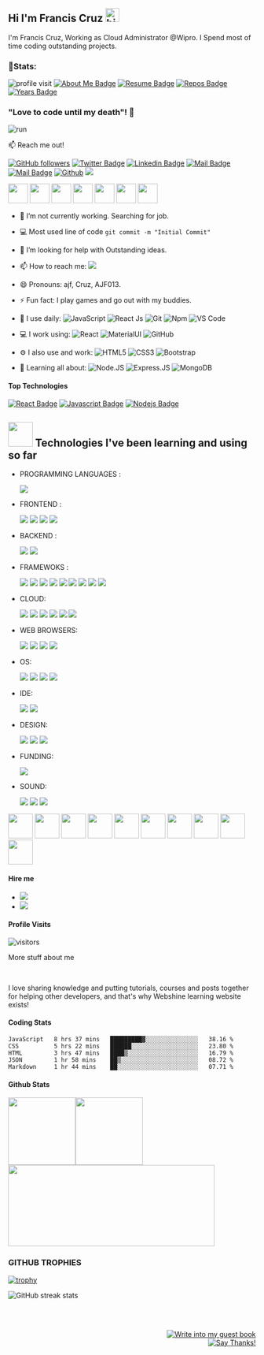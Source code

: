 ## Hi I'm Francis Cruz <img src="https://user-images.githubusercontent.com/1303154/88677602-1635ba80-d120-11ea-84d8-d263ba5fc3c0.gif" width="28px" alt="hi">

I'm Francis Cruz, Working as Cloud Administrator @Wipro. I Spend most of time coding outstanding projects.

### 👦Stats:
<div align="left">

![profile visit](https://komarev.com/ghpvc/?username=ajf013) [![About Me Badge](https://img.shields.io/badge/-about.me-white?style=for-the-badge&logo=about.me&logoColor=00a98f&link=https://github.com/ajf013/ajf013/blob/master/README.md)](https://github.com/ajf013/ajf013/blob/master/README.md) [![Resume Badge](https://img.shields.io/badge/-resume-white?style=for-the-badge&logo=google-scholar&logoColor=ff7102&link=https://www.goodcv.com/cv/b412100c4b4cf25d2e3a3c35c4430289)](https://www.goodcv.com/cv/b412100c4b4cf25d2e3a3c35c4430289)
[![Repos Badge](https://badges.pufler.dev/repos/ajf013)](https://badges.pufler.dev) [![Years Badge](https://badges.pufler.dev/years/ajf013)](https://badges.pufler.dev)



### "Love to code until my death"! 👋
![run](https://media.giphy.com/media/1337mjZhdNJWSY/giphy.gif)

:mailbox: Reach me out!

[![GitHub followers](https://img.shields.io/github/followers/ajf013?style=social)](https://www.github.com/ajf013)
[![Twitter Badge](https://img.shields.io/badge/-@Freakcruzmma-1ca0f1?style=flat&labelColor=1ca0f1&logo=twitter&logoColor=white&link=https://twitter.com/Freakcruzmma)](https://twitter.com/Freakcruzmma) 
[![Linkedin Badge](https://img.shields.io/badge/-ajf013-0e76a8?style=flat&labelColor=0e76a8&logo=linkedin&logoColor=white)](https://www.linkedin.com/in/ajf013-francis-cruz/) 
[![Mail Badge](https://img.shields.io/badge/-@its_me_ajf013-e84393?style=flat&labelColor=e84393&logo=instagram&logoColor=white)](https://www.instagram.com/its_me_ajf013/) 
[![Mail Badge](https://img.shields.io/badge/-AJF013-c0392b?style=flat&labelColor=c0392b&logo=gmail&logoColor=white)](mailto:cruzmma2021@gmail.com)
[![Github](https://img.shields.io/github/followers/ajf013?label=Follow&style=social)](https://github.com/ajf013)
<a href="https://franciscruz.netlify.app/"><img src="https://img.shields.io/website?down_color=lightgrey&down_message=down&up_color=%231e90ff&up_message=live&url=https%3A%2F%2Ffranciscruz.netlify.app/%2F" /></a> <br />

 <a href="https://www.linkedin.com/in/ajf013-francis-cruz/"><img src="https://github.com/ashutosh1919/ashutosh1919/blob/master/logos/linkedin.png" width="40" /></a>
<a href="https://www.youtube.com/c/MMAEntertainment"><img src="https://github.com/ashutosh1919/ashutosh1919/blob/master/logos/youtube-logo.png" width="40" /></a>
<a href="https://github.com/ajf013"><img src="https://github.com/ashutosh1919/ashutosh1919/blob/master/logos/github-logo.png" width="40" /></a>
<a href="https://www.facebook.com/francis.lashly/"><img src="https://github.com/ashutosh1919/ashutosh1919/blob/master/logos/facebook.png" width="40" /></a>
<a href="mailto:cruzmma2021@gmail.com"><img src="https://github.com/ashutosh1919/ashutosh1919/blob/master/logos/google-plus.png" width="40" /></a>
<a href="https://twitter.com/Itsme_Ajf013"><img src="https://github.com/ashutosh1919/ashutosh1919/blob/master/logos/twitter.png" width="40" /></a>
<a href="https://www.instagram.com/its_me_ajf013/"><img src="https://github.com/ashutosh1919/ashutosh1919/blob/master/logos/instagram.png" width="40" /></a>



<!-- TODO: Add last video link -->

- 🔭 I’m not currently working. Searching for job.
- :computer: Most used line of code `git commit -m "Initial Commit"`
- 🤔 I’m looking for help with Outstanding ideas.
- 📫 How to reach me: <a href="mailto:cruzmma2021@gamil.com"><img src="https://img.shields.io/badge/-cruzmma2021@gmail.com-D14836?style=flat-square&logo=Gmail&logoColor=white"/></a>
- 😄 Pronouns: ajf, Cruz, AJF013.
- ⚡ Fun fact: I play games and go out with my buddies.

- 🚀 I use daily:
  ![JavaScript](https://img.shields.io/badge/-JavaScript-black?style=plastic&logo=javascript)
  ![React Js](https://img.shields.io/badge/-React-black?style=plastic&logo=react)
  ![Git](https://img.shields.io/badge/-Git-black?style=plastic&logo=git)
  ![Npm](https://img.shields.io/badge/-Npm-black?style=plastic&logo=npm)
  ![VS Code](https://img.shields.io/badge/-VS%20Code-007ACC?style=plastic&logo=visual-studio-code)

- 💻 I work using:
  ![React](https://img.shields.io/badge/-React-3b2e5a?style=plastic&logo=react)
  ![MaterialUI](https://img.shields.io/badge/-MatrialUI-0081CB?style=plastic&logo=material-UI)
  ![GitHub](https://img.shields.io/badge/-GitHub-181717?style=plastic&logo=github)

- ⚙️ I also use and work: 
  ![HTML5](https://img.shields.io/badge/-HTML5-E34F26?style=plastic&logo=html5&logoColor=white)
  ![CSS3](https://img.shields.io/badge/-CSS3-1572B6?style=plastic&logo=css3)
  ![Bootstrap](https://img.shields.io/badge/-Bootstrap-563D7C?style=plastic&logo=bootstrap)
- 🌱 Learning all about:
  ![Node.JS](https://img.shields.io/badge/-Node.JS-black?style=plastic&logo=Node.js) ![Express.JS](https://img.shields.io/badge/-Express.JS-c7b198?style=plastic&logo=Express.JS) 
  ![MongoDB](https://img.shields.io/badge/-MongoDB-black?style=plastic&logo=mongodb)

#### Top Technologies

<!-- TODO: Make technologies links takes you to repositories -->

[![React Badge](https://img.shields.io/badge/-React-61DBFB?style=for-the-badge&labelColor=black&logo=react&logoColor=61DBFB)](#) [![Javascript Badge](https://img.shields.io/badge/-Javascript-F0DB4F?style=for-the-badge&labelColor=black&logo=javascript&logoColor=F0DB4F)](#) [![Nodejs Badge](https://img.shields.io/badge/-Nodejs-3C873A?style=for-the-badge&labelColor=black&logo=node.js&logoColor=3C873A)](#) 

## <img src="https://media.giphy.com/media/WUlplcMpOCEmTGBtBW/giphy.gif" width="50"> Technologies I've been learning and using so far

- PROGRAMMING LANGUAGES : <br />
  
   <img src="https://img.shields.io/badge/JavaScript-F7DF1E?style=for-the-badge&logo=javascript&logoColor=black" />

- FRONTEND : <br />
  
   <img src="https://img.shields.io/badge/HTML-239120?style=for-the-badge&logo=html5&logoColor=white" />
   <img src="https://img.shields.io/badge/HTML5-E34F26?style=for-the-badge&logo=html5&logoColor=white" /> 
   <img src="https://img.shields.io/badge/CSS-239120?&style=for-the-badge&logo=css3&logoColor=white" />
   <img src="https://img.shields.io/badge/CSS3-1572B6?style=for-the-badge&logo=css3&logoColor=white" />
  
- BACKEND : <br />
  
   <img src="https://img.shields.io/badge/MongoDB-4EA94B?style=for-the-badge&logo=mongodb&logoColor=white" />
   <img src="https://img.shields.io/badge/MariaDB-003545?style=for-the-badge&logo=mariadb&logoColor=white" />
  
 - FRAMEWOKS : <br />
  
    <img src="https://img.shields.io/badge/React-20232A?style=for-the-badge&logo=react&logoColor=61DAFB" />
    <img src="https://img.shields.io/badge/React_Router-CA4245?style=for-the-badge&logo=react-router&logoColor=white" />
    <img src="https://img.shields.io/badge/Node.js-43853D?style=for-the-badge&logo=node-dot-js&logoColor=white" />
    <img src= "https://img.shields.io/badge/npm-CB3837?style=for-the-badge&logo=npm&logoColor=white" />
    <img src ="https://img.shields.io/badge/Yarn-2C8EBB?style=for-the-badge&logo=yarn&logoColor=white" />
    <img src ="https://img.shields.io/badge/Git-F05032?style=for-the-badge&logo=git&logoColor=white" />
    <img src = "https://img.shields.io/badge/Express.js-000000?style=for-the-badge&logo=express&logoColor=white" />
    <img src="https://img.shields.io/badge/Markdown-000000?style=for-the-badge&logo=markdown&logoColor=white" />
    <img src="https://img.shields.io/badge/Bootstrap-563D7C?style=for-the-badge&logo=bootstrap&logoColor=white" />
  
- CLOUD: <br />
  
    <img src="https://img.shields.io/badge/microsoft%20azure-0089D6?style=for-the-badge&logo=microsoft-azure&logoColor=white" />
    <img src="https://img.shields.io/badge/Amazon_AWS-232F3E?style=for-the-badge&logo=amazon-aws&logoColor=white" />
    <img src="https://img.shields.io/badge/Google_Cloud-4285F4?style=for-the-badge&logo=google-cloud&logoColor=white" />
    <img src="https://img.shields.io/badge/Heroku-430098?style=for-the-badge&logo=heroku&logoColor=white" />
    <img src="https://img.shields.io/badge/Netlify-00C7B7?style=for-the-badge&logo=netlify&logoColor=white" />
    <img src="https://img.shields.io/badge/firebase-ffca28?style=for-the-badge&logo=firebase&logoColor=black" />
  
 - WEB BROWSERS: <br />
  
    <img src="https://img.shields.io/badge/Google_chrome-4285F4?style=for-the-badge&logo=Google-chrome&logoColor=white" />
    <img src="https://img.shields.io/badge/Firefox_Browser-FF7139?style=for-the-badge&logo=Firefox-Browser&logoColor=white" />
    <img src=" 	https://img.shields.io/badge/Microsoft_Edge-0078D7?style=for-the-badge&logo=Microsoft-edge&logoColor=white" />
    <img src="https://img.shields.io/badge/Brave-FF1B2D?style=for-the-badge&logo=Brave&logoColor=white" />
  
- OS: <br />
  
    <img src="https://img.shields.io/badge/Windows-0078D6?style=for-the-badge&logo=windows&logoColor=white" />
    <img src="https://img.shields.io/badge/Ubuntu-E95420?style=for-the-badge&logo=ubuntu&logoColor=white" />
    <img src="https://img.shields.io/badge/Windows_XP-003399?style=for-the-badge&logo=windows-xp&logoColor=white" />
    <img src="https://img.shields.io/badge/Android-3DDC84?style=for-the-badge&logo=android&logoColor=white" />
  
- IDE: <br />
  
    <img src="https://img.shields.io/badge/Visual_Studio_Code-0078D4?style=for-the-badge&logo=visual%20studio%20code&logoColor=white" />
    <img src="https://img.shields.io/badge/Atom-66595C?style=for-the-badge&logo=Atom&logoColor=white" />
    
 - DESIGN: <br />
  
    <img src="https://img.shields.io/badge/Adobe%20Illustrator-FF9A00?style=for-the-badge&logo=adobe%20illustrator&logoColor=white" />
    <img src="https://img.shields.io/badge/Adobe%20Photoshop-31A8FF?style=for-the-badge&logo=Adobe%20Photoshop&logoColor=black" />
    <img src="https://img.shields.io/badge/Canva-%2300C4CC.svg?&style=for-the-badge&logo=Canva&logoColor=white" />
  
 - FUNDING: <br />
  
    <img src ="https://img.shields.io/badge/Buy_Me_A_Coffee-FFDD00?style=for-the-badge&logo=buy-me-a-coffee&logoColor=black" />
  
 - SOUND: <br />
  
    <img src="https://img.shields.io/badge/Spotify-1ED760?&style=for-the-badge&logo=spotify&logoColor=white" />
    <img src="https://img.shields.io/badge/YouTube_Music-FF0000?style=for-the-badge&logo=youtube-music&logoColor=white" />
    <img src="https://img.shields.io/badge/SoundCloud-FF3300?style=for-the-badge&logo=soundcloud&logoColor=white" />
 
<code><img height="50" src="https://www.vectorlogo.zone/logos/mongodb/mongodb-ar21.svg"></code>
<code><img height="50" src="https://www.vectorlogo.zone/logos/expressjs/expressjs-ar21.svg"></code>
<code><img height="50" src="https://www.vectorlogo.zone/logos/reactjs/reactjs-ar21.svg"></code>
<code><img height="50" src="https://www.vectorlogo.zone/logos/nodejs/nodejs-horizontal.svg"></code>
<code><img height="50" src="https://www.vectorlogo.zone/logos/socketio/socketio-ar21.svg"></code>
<code><img height="50" src="https://www.vectorlogo.zone/logos/github/github-ar21.svg"></code>
<code><img height="50" src="https://www.vectorlogo.zone/logos/getbootstrap/getbootstrap-ar21.svg"></code>
<code><img height="50" src="https://www.vectorlogo.zone/logos/heroku/heroku-ar21.svg"></code>
<code><img height="50" src="https://www.vectorlogo.zone/logos/netlify/netlify-ar21.svg"></code>
<code><img height="50" src="https://www.vectorlogo.zone/logos/firebase/firebase-ar21.svg"></code>

#### Hire me
- <a href="https://www.goodcv.com/cv/b412100c4b4cf25d2e3a3c35c4430289"><img src="https://img.shields.io/badge/-Resume-3423A6?style=flat-square&logo=Google-Chrome&logoColor=white"/></a>
- <a href="mailto:cruzmma2021@gamil.com"><img src="https://img.shields.io/badge/-cruzmma2021@gmail.com-D14836?style=flat-square&logo=Gmail&logoColor=white"/></a>


#### Profile Visits 

![visitors](https://visitor-badge.glitch.me/badge?page_id=ajf013.ajf013)

More stuff about me

<br >

I love sharing knowledge and putting tutorials, courses and posts together for helping other developers, and that's why Webshine learning website exists!

#### Coding Stats

<!--START_SECTION:waka-->
```text
JavaScript   8 hrs 37 mins   █████████▓░░░░░░░░░░░░░░░   38.16 % 
CSS          5 hrs 22 mins   ██████░░░░░░░░░░░░░░░░░░░   23.80 % 
HTML         3 hrs 47 mins   ████▒░░░░░░░░░░░░░░░░░░░░   16.79 % 
JSON         1 hr 58 mins    ██▒░░░░░░░░░░░░░░░░░░░░░░   08.72 % 
Markdown     1 hr 44 mins    ██░░░░░░░░░░░░░░░░░░░░░░░   07.71 % 
```
<!--END_SECTION:waka-->

#### Github Stats 
<img height="137px" src="https://github-readme-stats.vercel.app/api?username=ajf013&hide_title=true&hide_border=true&show_icons=true&include_all_commits=true&count_private=true&line_height=21&text_color=000&icon_color=000&bg_color=0,ea6161,ffc64d,fffc4d,52fa5a&theme=graywhite" /><!-- wi*quL3fcV --><img height="137px" src="https://github-readme-stats.vercel.app/api/top-langs/?username=ajf013&hide=html&hide_title=true&hide_border=true&layout=compact&langs_count=6&exclude_repo=comp426,Redventures-Movie-Quotes&text_color=000&icon_color=fff&bg_color=0,52fa5a,4dfcff,c64dff&theme=graywhite" /></a><img src ="https://activity-graph.herokuapp.com/graph?username=ajf013&bg_color=ffffff&color=6600ff&line=0400ff&point=03d3d&area=true&hide_border=true" width="420" height="165" >


### GITHUB TROPHIES
[![trophy](https://github-profile-trophy.vercel.app/?username=ajf013)](https://github.com/ryo-ma/github-profile-trophy)<br>


![GitHub streak stats](https://github-readme-streak-stats.herokuapp.com/?user=ajf013)  

<div align="right">
<br/>
<br/>  

[![Write into my guest book](https://img.shields.io/badge/-___%20%F0%9F%96%8B%20Write%20into%20my%20guest%20book-red?style=flat-round)](https://github.com/ajf013/ajf013/issues/new?template=Guestbook_entry.md&title=Adding+<username>+to+guestbook)
<br/>
[![Say Thanks!](https://img.shields.io/badge/Say%20Thanks-!-1EAEDB.svg)](https://saythanks.io/to/jeni13franc@gmail.com)

</div>
